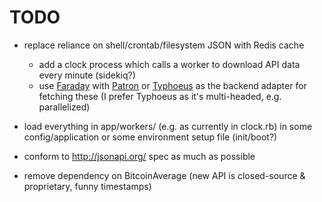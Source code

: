 # TODO

* replace reliance on shell/crontab/filesystem JSON with Redis cache
  - add a clock process which calls a worker to download API data every minute (sidekiq?)
  - use [Faraday](https://github.com/lostisland/faraday) with [Patron](https://github.com/toland/patron) or [Typhoeus](https://github.com/typhoeus/typhoeus) as the backend adapter for fetching these (I prefer Typhoeus as it's multi-headed, e.g. parallelized)

* load everything in app/workers/ (e.g. as currently in clock.rb) in some config/application or some environment setup file (init/boot?)

* conform to <http://jsonapi.org/> spec as much as possible
* remove dependency on BitcoinAverage (new API is closed-source & proprietary, funny timestamps)

